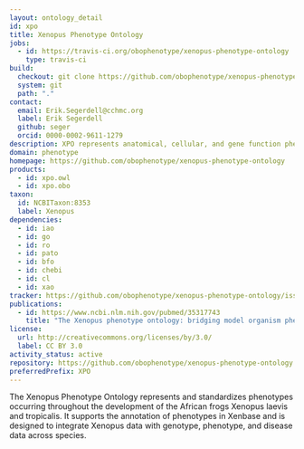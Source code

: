 ```yaml
---
layout: ontology_detail
id: xpo
title: Xenopus Phenotype Ontology
jobs:
  - id: https://travis-ci.org/obophenotype/xenopus-phenotype-ontology
    type: travis-ci
build:
  checkout: git clone https://github.com/obophenotype/xenopus-phenotype-ontology.git
  system: git
  path: "."
contact:
  email: Erik.Segerdell@cchmc.org
  label: Erik Segerdell
  github: seger
  orcid: 0000-0002-9611-1279
description: XPO represents anatomical, cellular, and gene function phenotypes occurring throughout the development of the African frogs Xenopus laevis and tropicalis.
domain: phenotype
homepage: https://github.com/obophenotype/xenopus-phenotype-ontology
products:
  - id: xpo.owl
  - id: xpo.obo
taxon:
  id: NCBITaxon:8353
  label: Xenopus
dependencies:
  - id: iao
  - id: go
  - id: ro
  - id: pato
  - id: bfo
  - id: chebi
  - id: cl
  - id: xao
tracker: https://github.com/obophenotype/xenopus-phenotype-ontology/issues
publications:
  - id: https://www.ncbi.nlm.nih.gov/pubmed/35317743
    title: "The Xenopus phenotype ontology: bridging model organism phenotype data to human health and development."
license:
  url: http://creativecommons.org/licenses/by/3.0/
  label: CC BY 3.0
activity_status: active
repository: https://github.com/obophenotype/xenopus-phenotype-ontology
preferredPrefix: XPO
---
```


The Xenopus Phenotype Ontology represents and standardizes phenotypes occurring throughout the development of the African frogs Xenopus laevis and tropicalis. It supports the annotation of phenotypes in Xenbase and is designed to integrate Xenopus data with genotype, phenotype, and disease data across species.
